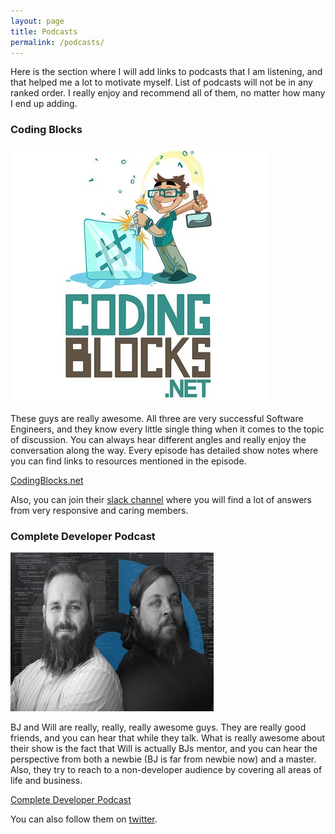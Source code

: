 ```yaml
---
layout: page
title: Podcasts
permalink: /podcasts/
---
```


Here is the section where I will add links to podcasts that I am listening, and that helped me a lot to motivate myself. List of podcasts will not be in any ranked order. I really enjoy and recommend all of them, no matter how many I end up adding.

### Coding Blocks

![cb](/images/coding-blocks-small.jpg "Coding Blocks")

These guys are really awesome. All three are very successful Software Engineers, and they know every little single thing when it comes to the topic of discussion. You can always hear different angles and really enjoy the conversation along the way. Every episode has detailed show notes where you can find links to resources mentioned in the episode. 

[CodingBlocks.net](https://www.codingblocks.net/)

Also, you can join their [slack channel](https://www.codingblocks.net/slack/) where you will find a lot of answers from very responsive and caring members.


### Complete Developer Podcast


![cdp](/images/complete-dev-pod.jpg "CDP")

BJ and Will are really, really, really awesome guys. They are really good friends, and you can hear that while they talk. What is really awesome about their show is the fact that Will is actually BJs mentor, and you can hear the perspective from both a newbie (BJ is far from newbie now) and a master. Also, they try to reach to a non-developer audience by covering all areas of life and business. 

[Complete Developer Podcast](http://completedeveloperpodcast.com/)

You can also follow them on [twitter](https://twitter.com/CompleteDevPod).
